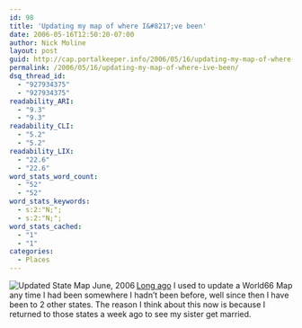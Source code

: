 ```yaml
---
id: 98
title: 'Updating my map of where I&#8217;ve been'
date: 2006-05-16T12:50:20-07:00
author: Nick Moline
layout: post
guid: http://cap.portalkeeper.info/2006/05/16/updating-my-map-of-where-ive-been/
permalink: /2006/05/16/updating-my-map-of-where-ive-been/
dsq_thread_id:
  - "927934375"
  - "927934375"
readability_ARI:
  - "9.3"
  - "9.3"
readability_CLI:
  - "5.2"
  - "5.2"
readability_LIX:
  - "22.6"
  - "22.6"
word_stats_word_count:
  - "52"
  - "52"
word_stats_keywords:
  - s:2:"N;";
  - s:2:"N;";
word_stats_cached:
  - "1"
  - "1"
categories:
  - Places
---
```

[<img align="left" id="image106" alt="Updated State Map June, 2006" src="https://i1.wp.com/www.nick.pro/wp-content/uploads/2006/06/statemap-2006-06.thumbnail.gif?w=760&#038;ssl=1" data-recalc-dims="1" />](https://i0.wp.com/www.nick.pro/wp-content/uploads/2006/06/statemap-2006-06.gif?ssl=1)[Long ago](/2004/04/11/updated-map/) I used to update a World66 Map any time I had been somewhere I hadn&#8217;t been before, well since then I have been to 2 other states. The reason I think about this now is because I returned to those states a week ago to see my sister get married.